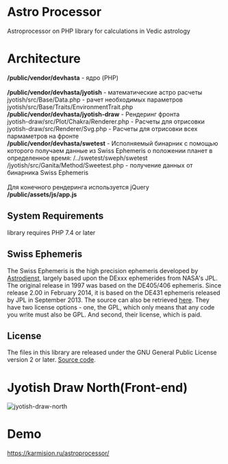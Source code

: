 # Astro Processor
Astroprocessor on PHP library for calculations in Vedic astrology 

# Architecture
<strong>/public/vendor/devhasta</strong> - ядро (PHP) <br>
<br>
<strong>/public/vendor/devhasta/jyotish</strong> - математические астро расчеты <br>
 jyotish/src/Base/Data.php - рачет необходимых параметров <br>
 jyotish/src/Base/Traits/EnvironmentTrait.php<br>
<strong>/public/vendor/devhasta/jyotish-draw</strong> - Рендеринг фронта <br>
 jyotish-draw/src/Plot/Chakra/Renderer.php - Расчеты для отрисовки<br>
 jyotish-draw/src/Renderer/Svg.php - Расчеты для отрисовки всех пармаметров на фронте<br>
<strong>/public/vendor/devhasta/swetest</strong> - Исполняемый бинарник с помощью которого получаем данные из  Swiss Ephemeris о положении планет в определенное время: /../swetest/sweph/swetest <br>
/jyotish/src/Ganita/Method/Sweetest.php - получение данных от бинарника Swiss Ephemeris<br>
<br>
Для конечного рендеринга используется jQuery <br>
<strong>/public/assets/js/app.js</strong>
 
 

 
## System Requirements
 library requires PHP 7.4 or later
 
## Swiss Ephemeris
The Swiss Ephemeris is the high precision ephemeris developed by [Astrodienst](http://www.astro.com/swisseph/swephinfo_e.htm), largely based upon the DExxx ephemerides from NASA's JPL. The original release in 1997 was based on the DE405/406 ephemeris. Since release 2.00 in February 2014, it is based on the DE431 ephemeris released by JPL in September 2013. The source can also be retrieved [here](http://www.astro.com/ftp/swisseph/).
They have two license options - one, the GPL, which only means that any code you write must also be GPL. And second, their license, which is paid.

## License
The files in this library are released under the GNU General Public License version 2 or later.
 [Source code](https://github.com/kunjara/jyotish ).

# Jyotish Draw North(Front-end)
![jyotish-draw-north](https://i.postimg.cc/yxz7vpxj/13-10-22-11-49-18.png)

# Demo
https://karmision.ru/astroprocessor/ 

